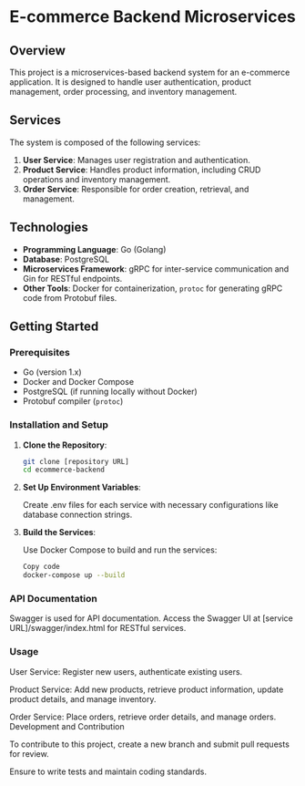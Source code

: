 # E-commerce Backend Microservices

## Overview

This project is a microservices-based backend system for an e-commerce application. It is designed to handle user authentication, product management, order processing, and inventory management.

## Services

The system is composed of the following services:

1. **User Service**: Manages user registration and authentication.
2. **Product Service**: Handles product information, including CRUD operations and inventory management.
3. **Order Service**: Responsible for order creation, retrieval, and management.

## Technologies

- **Programming Language**: Go (Golang)
- **Database**: PostgreSQL
- **Microservices Framework**: gRPC for inter-service communication and Gin for RESTful endpoints.
- **Other Tools**: Docker for containerization, `protoc` for generating gRPC code from Protobuf files.

## Getting Started

### Prerequisites

- Go (version 1.x)
- Docker and Docker Compose
- PostgreSQL (if running locally without Docker)
- Protobuf compiler (`protoc`)

### Installation and Setup

1. **Clone the Repository**:
   ```sh
   git clone [repository URL]
   cd ecommerce-backend
   ```
2. **Set Up Environment Variables**:

   Create .env files for each service with necessary configurations like database connection strings.
3. **Build the Services**:

   Use Docker Compose to build and run the services:
   ```sh
   Copy code
   docker-compose up --build
   ```
### API Documentation
   Swagger is used for API documentation. Access the Swagger UI at [service URL]/swagger/index.html for RESTful services.
### Usage
   User Service: Register new users, authenticate existing users.

   Product Service: Add new products, retrieve product information, update product details, and manage inventory.

   Order Service: Place orders, retrieve order details, and manage orders.
   Development and Contribution

   To contribute to this project, create a new branch and submit pull requests for review.

   Ensure to write tests and maintain coding standards.
